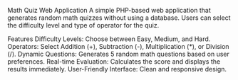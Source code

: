 Math Quiz Web Application
A simple PHP-based web application that generates random math quizzes without using a database. Users can select the difficulty level and type of operator for the quiz.

Features
Difficulty Levels: Choose between Easy, Medium, and Hard.
Operators: Select Addition (+), Subtraction (-), Multiplication (*), or Division (/).
Dynamic Questions: Generates 5 random math questions based on user preferences.
Real-time Evaluation: Calculates the score and displays the results immediately.
User-Friendly Interface: Clean and responsive design.
